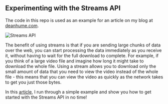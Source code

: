 ## Experimenting with the Streams API

The code in this repo is used as an example for an article on my blog at [deanhume.com](https://deanhume.com/experimenting-with-the-streams-api/). 

![Streams API](https://deanhume.com/content/images/2019/03/streams-api.jpg)

The benefit of using streams is that if you are sending large chunks of data over the web, you can start processing the data immediately as you receive it, without having to wait for the full download to complete. For example, if you think of a large video file and imagine how long it might take to download the whole file. Using a stream allows you to download only the small amount of data that you need to view the video instead of the whole file - this means that you can view the video as quickly as the network takes to get you just those bytes.

In this [article](https://deanhume.com/experimenting-with-the-streams-api/), I run through a simple example and show you how to get started with the Streams API in no time!



